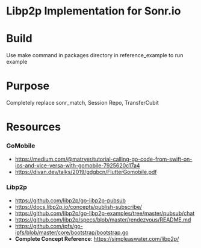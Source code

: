 # Libp2p Implementation for Sonr.io

# Build
Use make command in packages directory in reference_example to run example 

# Purpose
Completely replace sonr_match, Session Repo, TransferCubit

# Resources
### GoMobile
- https://medium.com/@matryer/tutorial-calling-go-code-from-swift-on-ios-and-vice-versa-with-gomobile-7925620c17a4
- https://divan.dev/talks/2019/gdgbcn/FlutterGomobile.pdf

### Libp2p
- https://github.com/libp2p/go-libp2p-pubsub
- https://docs.libp2p.io/concepts/publish-subscribe/
- https://github.com/libp2p/go-libp2p-examples/tree/master/pubsub/chat
- https://github.com/libp2p/specs/blob/master/rendezvous/README.md
- https://github.com/ipfs/go-ipfs/blob/master/core/bootstrap/bootstrap.go
- **Complete Concept Reference**: https://simpleaswater.com/libp2p/
